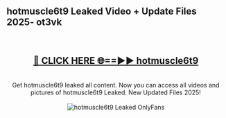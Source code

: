 <h2>hotmuscle6t9 Leaked Video + Update Files 2025- ot3vk</h2>
<br>
<div align="center">
<h2><a href="https://libra.edu.pl?hotmuscle6t9" rel="nofollow">🔴 CLICK HERE 🌐==►► hotmuscle6t9</a></h2>
<br>
Get hotmuscle6t9 leaked all content. Now you can access all videos and pictures of hotmuscle6t9 Leaked. New Updated Files 2025!
<br>
<br>
<a href="https://libra.edu.pl?hotmuscle6t9" rel="nofollow" data-target="animated-image.originalLink"><img src="https://i.ibb.co.com/WyWwxjT/player-gif2.gif" alt="hotmuscle6t9 Leaked OnlyFans" style="max-width: 100%; display: inline-block;" data-target="animated-image.originalImage"></a>
</div>
<br>